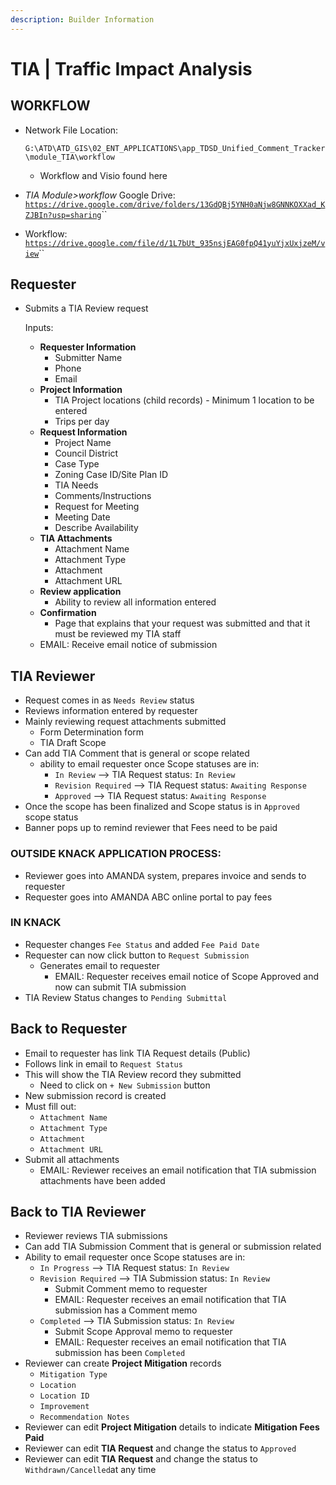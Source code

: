 ```yaml
---
description: Builder Information
---
```


# TIA \| Traffic Impact Analysis

## WORKFLOW <a id="workflow"></a>

* Network File Location: 

  `G:\ATD\ATD_GIS\02_ENT_APPLICATIONS\app_TDSD_Unified_Comment_Tracker\module_TIA\workflow`

  * Workflow and Visio found here

* _TIA Module&gt;workflow_ Google Drive: [`https://drive.google.com/drive/folders/13GdQBj5YNH0aNjw8GNNKOXXad_KZJBIn?usp=sharing`](https://drive.google.com/drive/folders/13GdQBj5YNH0aNjw8GNNKOXXad_KZJBIn?usp=sharing)\`\`
* Workflow: [`https://drive.google.com/file/d/1L7bUt_935nsjEAG0fpQ41yuYjxUxjzeM/view`](https://drive.google.com/file/d/1L7bUt_935nsjEAG0fpQ41yuYjxUxjzeM/view)\`\`

## Requester

* Submits a TIA Review request

  Inputs:

  * **Requester Information**
    * Submitter Name
    * Phone
    * Email
  * **Project Information**
    * TIA Project locations \(child records\) - Minimum 1 location to be entered
    * Trips per day
  * **Request Information**
    * Project Name
    * Council District
    * Case Type
    * Zoning Case ID/Site Plan ID
    * TIA Needs
    * Comments/Instructions
    * Request for Meeting
    * Meeting Date
    * Describe Availability
  * **TIA Attachments**
    * Attachment Name
    * Attachment Type
    * Attachment
    * Attachment URL
  * **Review application**
    * Ability to review all information entered
  * **Confirmation**
    * Page that explains that your request was submitted and that it must be reviewed my TIA staff
  * EMAIL: Receive email notice of submission

## TIA Reviewer

* Request comes in as `Needs Review` status
* Reviews information entered by requester
* Mainly reviewing request attachments submitted
  * Form Determination form
  * TIA Draft Scope 
* Can add TIA Comment that is general or scope related
  * ability to email requester once Scope statuses are in: 
    * `In Review` --&gt; TIA Request status: `In Review`
    * `Revision Required`  --&gt; TIA Request status: `Awaiting Response`
    * `Approved` --&gt; TIA Request status: `Awaiting Response`
* Once the scope has been finalized and Scope status is in `Approved` scope status
* Banner pops up to remind reviewer that Fees need to be paid

### OUTSIDE KNACK APPLICATION PROCESS: 

* Reviewer goes into AMANDA system, prepares invoice and sends to requester
* Requester goes into AMANDA ABC online portal to pay fees

### IN KNACK

* Requester changes `Fee Status` and added `Fee Paid Date`
* Requester can now click button to `Request Submission`
  * Generates email to requester
    * EMAIL: Requester receives email notice of Scope Approved and now can submit TIA submission
* TIA Review Status changes to `Pending Submittal`

## Back to Requester

* Email to requester has link TIA Request details \(Public\)
* Follows link in email to `Request Status`
* This will show the TIA Review record they submitted
  * Need to click on `+ New Submission` button
* New submission record is created
* Must fill out:
  * `Attachment Name`
  * `Attachment Type`
  * `Attachment`
  * `Attachment URL`
* Submit all attachments 
  * EMAIL: Reviewer receives an email notification that TIA submission attachments have been added

## Back to TIA Reviewer

* Reviewer reviews TIA submissions
* Can add TIA Submission Comment that is general or submission related
* Ability to email requester once Scope statuses are in: 
  * `In Progress`  --&gt; TIA Request status: `In Review`
  * `Revision Required` --&gt; TIA Submission status: `In Review`
    * Submit Comment memo to requester
    * EMAIL: Requester receives an email notification that TIA submission has a Comment memo 
  * `Completed` --&gt; TIA Submission status: `In Review`
    * Submit Scope Approval memo to requester
    * EMAIL: Requester receives an email notification that TIA submission has been `Completed`
* Reviewer can create **Project Mitigation** records
  * `Mitigation Type` 
  * `Location` 
  * `Location ID`
  * `Improvement` 
  * `Recommendation Notes`
* Reviewer can edit **Project Mitigation** details to indicate **Mitigation Fees Paid**
* Reviewer can edit **TIA Request** and change the status to `Approved`
* Reviewer can edit **TIA Request** and change the status to `Withdrawn/Cancelled`at any time





